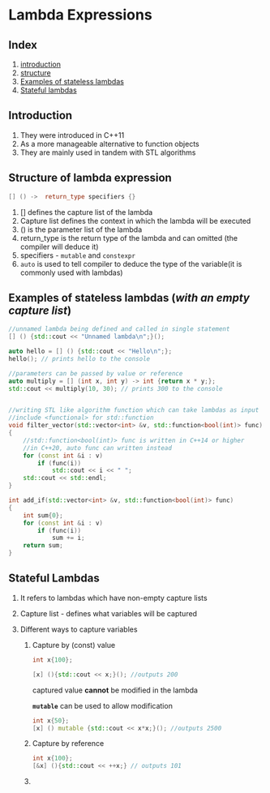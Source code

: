 # Lambda Expressions

## Index

1. [introduction](#intro)
2. [structure](#struct)
3. [Examples of stateless lambdas](#eg-stls)
4. [Stateful lambdas](#stfl)

## <a name="intro"> Introduction </a>

1. They were introduced in C++11
2. As a more manageable alternative to function objects
3. They are mainly used in tandem with STL algorithms

## <a name="struct"> Structure of lambda expression </a>

```c++
[] () ->  return_type specifiers {}
```

1. [] defines the capture list of the lambda
2. Capture list defines the context in which the lambda will be executed
3. () is the parameter list of the lambda
4. return_type is the return type of the lambda and can omitted (the compiler will deduce it)
5. specifiers - `mutable` and `constexpr`
6. `auto` is used to tell compiler to deduce the type of the variable(it is commonly used with lambdas)

## <a name="eg-stls">Examples of stateless lambdas (_with an empty capture list_)</a>

```c++
//unnamed lambda being defined and called in single statement
[] () {std::cout << "Unnamed lambda\n";}();

auto hello = [] () {std::cout << "Hello\n";};
hello(); // prints hello to the console

//parameters can be passed by value or reference
auto multiply = [] (int x, int y) -> int {return x * y;};
std::cout << multiply(10, 30); // prints 300 to the console


//writing STL like algorithm function which can take lambdas as input
//include <functional> for std::function
void filter_vector(std::vector<int> &v, std::function<bool(int)> func)
{
    //std::function<bool(int)> func is written in C++14 or higher
    //in C++20, auto func can written instead
	for (const int &i : v)
		if (func(i))
			std::cout << i << " ";
	std::cout << std::endl;
}

int add_if(std::vector<int> &v, std::function<bool(int)> func)
{
	int sum{0};
	for (const int &i : v)
		if (func(i))
			sum += i;
	return sum;
}

```

## <a name="stfl"> Stateful Lambdas </a>

1.  It refers to lambdas which have non-empty capture lists
2.  Capture list - defines what variables will be captured
3.  Different ways to capture variables

    1. Capture by (const) value

       ```c++
       int x{100};

       [x] (){std::cout << x;}(); //outputs 200
       ```

       captured value **cannot** be modified in the lambda

       **`mutable`** can be used to allow modification

       ```c++
       int x{50};
       [x] () mutable {std::cout << x*x;}(); //outputs 2500
       ```

    2. Capture by reference

       ```c++
       int x{100};
       [&x] (){std::cout << ++x;} // outputs 101
       ```

    3.
